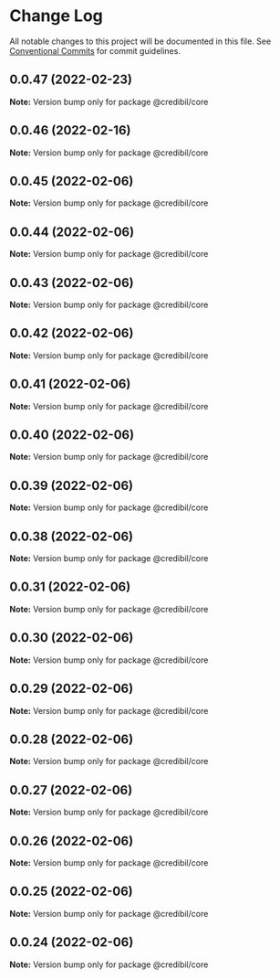 # Change Log

All notable changes to this project will be documented in this file.
See [Conventional Commits](https://conventionalcommits.org) for commit guidelines.

## 0.0.47 (2022-02-23)

**Note:** Version bump only for package @credibil/core





## 0.0.46 (2022-02-16)

**Note:** Version bump only for package @credibil/core





## 0.0.45 (2022-02-06)

**Note:** Version bump only for package @credibil/core





## 0.0.44 (2022-02-06)

**Note:** Version bump only for package @credibil/core





## 0.0.43 (2022-02-06)

**Note:** Version bump only for package @credibil/core





## 0.0.42 (2022-02-06)

**Note:** Version bump only for package @credibil/core





## 0.0.41 (2022-02-06)

**Note:** Version bump only for package @credibil/core





## 0.0.40 (2022-02-06)

**Note:** Version bump only for package @credibil/core





## 0.0.39 (2022-02-06)

**Note:** Version bump only for package @credibil/core





## 0.0.38 (2022-02-06)

**Note:** Version bump only for package @credibil/core





## 0.0.31 (2022-02-06)

**Note:** Version bump only for package @credibil/core





## 0.0.30 (2022-02-06)

**Note:** Version bump only for package @credibil/core





## 0.0.29 (2022-02-06)

**Note:** Version bump only for package @credibil/core





## 0.0.28 (2022-02-06)

**Note:** Version bump only for package @credibil/core





## 0.0.27 (2022-02-06)

**Note:** Version bump only for package @credibil/core





## 0.0.26 (2022-02-06)

**Note:** Version bump only for package @credibil/core





## 0.0.25 (2022-02-06)

**Note:** Version bump only for package @credibil/core





## 0.0.24 (2022-02-06)

**Note:** Version bump only for package @credibil/core
